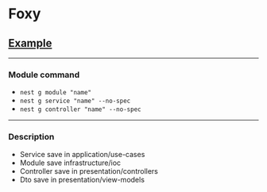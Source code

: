 <h1>Foxy</h1>

<h2><a href="https://github.dev/hvpaiva/clean-architecture-nestjs/tree/master/src">Example</a></h2>
<hr/>
<h3>Module command</h3>
<ul>
  <li><code>nest g module "name"</code></li>
  <li><code>nest g service "name" --no-spec</code></li>
  <li><code>nest g controller "name" --no-spec</code></li>
</ul>
<hr/>
<h3>Description</h3>
<ul>
  <li>Service save in application/use-cases</li>
  <li>Module save infrastructure/ioc</li>
  <li>Controller save in presentation/controllers</li>
  <li>Dto save in presentation/view-models</li>
</ul>
